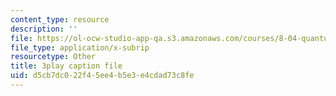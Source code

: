 ```yaml
---
content_type: resource
description: ''
file: https://ol-ocw-studio-app-qa.s3.amazonaws.com/courses/8-04-quantum-physics-i-spring-2016/d5cb7dc022f45ee4b5e3e4cdad73c8fe_WR88_Vzfcx4.vtt
file_type: application/x-subrip
resourcetype: Other
title: 3play caption file
uid: d5cb7dc0-22f4-5ee4-b5e3-e4cdad73c8fe
---
```

